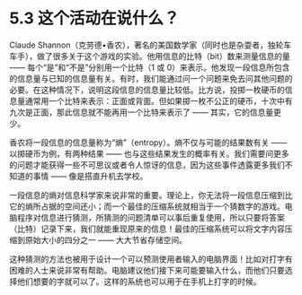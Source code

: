 # 5.3 这个活动在说什么？

Claude Shannon（克劳德•香农），著名的美国数学家（同时也是杂耍者，独轮车车手），做了很多关于这个游戏的实验。他用信息的比特（bit）数来测量信息的量 —— 每个“是”和“不是”分别用一个比特（1 或 0）来表示。他发现一段信息所包含的信息量与已知的信息量有关。有时，我们能通过问一个问题来免去问其他问题的必要。在这种情况下，说明这段信息的信息量比较低。比方说，投掷一枚硬币的信息量通常用一个比特来表示：正面或背面。但如果掷一枚不公正的硬币，十次中有九次是正面，那此信息就不能再用一个比特来表示了 —— 其实，它的信息量更少。

香农将一段信息的信息量称为“熵”（entropy）。熵不仅与可能的结果数有关 —— 以掷硬币为例，有两种结果 —— 也与这些结果发生的概率有关。我们需要问更多的问题才能获得一些不可思议或者令人惊讶的信息，因为这些事件透露更多我们不知道的事情 —— 像是搭直升机去学校。

一段信息的熵对信息科学家来说非常的重要。理论上，你无法将一段信息压缩到比它的熵所占据的空间还小；而一个最佳的压缩系统就相当于一个猜数字的游戏。电脑程序对信息进行猜测，所猜测的问题清单可以事后重复使用，所以只要将答案（比特）记录下来，我们就能重现原来的信息！最佳的压缩系统可以将文字内容压缩到原始大小的四分之一 —— 大大节省存储空间。

这种猜测的方法也被用于设计一个可以预测使用者输入的电脑界面！比如对打字有困难的人士来说非常有帮助。电脑建议他们接下来可能要输入什么，而他们只要选择他们想要的字就可以了。这样的系统也可以用于在手机上打字的时候。
